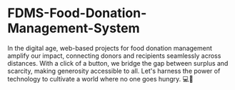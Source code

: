 # FDMS-Food-Donation-Management-System
In the digital age, web-based projects for food donation management amplify our impact, connecting donors and recipients seamlessly across distances. With a click of a button, we bridge the gap between surplus and scarcity, making generosity accessible to all. Let's harness the power of technology to cultivate a world where no one goes hungry. 💻🍲
